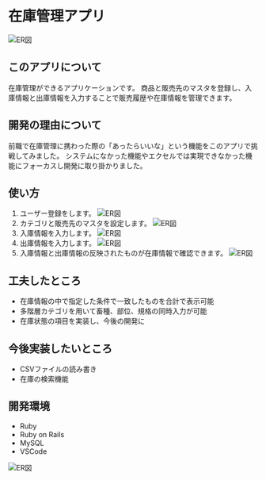 # 在庫管理アプリ

![ER図](https://user-images.githubusercontent.com/57342731/72660992-b051d300-3a18-11ea-8ef9-b339300a013c.png)
 
## このアプリについて
 
在庫管理ができるアプリケーションです。
商品と販売先のマスタを登録し、入庫情報と出庫情報を入力することで販売履歴や在庫情報を管理できます。

## 開発の理由について

前職で在庫管理に携わった際の「あったらいいな」という機能をこのアプリで挑戦してみました。
システムになかった機能やエクセルでは実現できなかった機能にフォーカスし開発に取り掛かりました。

## 使い方

1. ユーザー登録をします。
![ER図](https://user-images.githubusercontent.com/57342731/72661103-cad87c00-3a19-11ea-9f27-1afbf6326576.png)
2. カテゴリと販売先のマスタを設定します。
![ER図](https://user-images.githubusercontent.com/57342731/72661112-e2b00000-3a19-11ea-8c7a-ee77ad929ed8.png)
3. 入庫情報を入力します。
![ER図](https://user-images.githubusercontent.com/57342731/72661115-e93e7780-3a19-11ea-9a29-a55f558a5296.png)
4. 出庫情報を入力します。
![ER図](https://user-images.githubusercontent.com/57342731/72661118-ee032b80-3a19-11ea-9b3a-d799ec100baa.png)
5. 入庫情報と出庫情報の反映されたものが在庫情報で確認できます。
![ER図](https://user-images.githubusercontent.com/57342731/72661123-f22f4900-3a19-11ea-9268-33b479a67f68.png)

## 工夫したところ

- 在庫情報の中で指定した条件で一致したものを合計で表示可能
- 多階層カテゴリを用いて畜種、部位、規格の同時入力が可能
- 在庫状態の項目を実装し、今後の開発に

## 今後実装したいところ

- CSVファイルの読み書き
- 在庫の検索機能
 
## 開発環境
 
- Ruby
- Ruby on Rails
- MySQL
- VSCode

![ER図](https://user-images.githubusercontent.com/57342731/72661143-463a2d80-3a1a-11ea-9f94-d345a0b5fcdb.png)
 
<!-- ## stocksテーブル
|column|Type|Options|
|------|----|-------|
|lot|string|null: false|
|box|integer|null: false|
|weight|decimal|null: false|
|status|string|null: false|
|category_id|d|foreign_key: true|
### Association
- belongs_to :category
- has_one :delivery


## customersテーブル
|column|Type|Options|
|------|----|-------|
|han_code|string|null: false|
|han_name|string|null: false|
|ten_code|string||
|ten_name|string||
### Association
- has_many :deliveries


## deliveriesテーブル
|column|Type|Options|
|------|----|-------|
|han_year|string|null: false|
|han_month|string|null: false|
|han_day|string|null: false|
|price|integer|null: false|
|stock_id|references|foreign_key: true|
|customer_id|references|foreign_key: true|
### Association
- belongs_to :stock
- belongs_to :customer


## categoriesテーブル
|column|Type|Options|
|------|----|-------|
|code|string||
|genre|string||
|ancestry|string||
### Association
- has_many :stocks

## usersテーブル
|column|Type|Options|
|------|----|-------|
|email|string|null: false, unique: true|
|encrypted_password|string|null: faise| -->